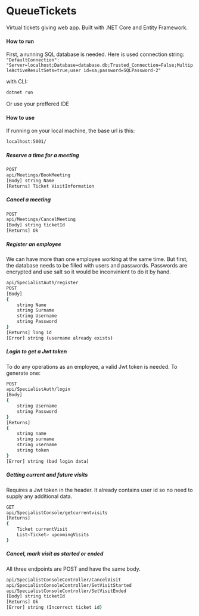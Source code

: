 # QueueTickets

Virtual tickets giving web app. Built with .NET Core and Entity Framework.

#### How to run
First, a running SQL database is needed. Here is used connection string:
``` "DefaultConnection": "Server=localhost;Database=database.db;Trusted_Connection=False;MultipleActiveResultSets=true;user id=sa;password=SQLPassword-2" ```

with CLI:
```sh
dotnet run
```
Or use your preffered IDE

#### How to use
If running on your local machine, the base url is this:
```sh
localhost:5001/
```

##### Reserve a time for a meeting
```sh
POST
api/Meetings/BookMeeting
[Body] string Name
[Returns] Ticket VisitInformation
```

##### Cancel a meeting
```sh
POST
api/Meetings/CancelMeeting
[Body] string ticketId
[Returns] Ok
```


##### Register an employee
We can have more than one employee working at the same time. But first, the database needs to be filled with users and passwords. Passwords are encrypted and use salt so it would be inconvinient to do it by hand.
```sh
api/SpecialistAuth/register
POST
[Body]
{
    string Name
    string Surname
    string Username
    string Password
}
[Returns] long id
[Error] string (username already exists)
```

##### Login to get a Jwt token
To do any operations as an employee, a valid Jwt token is needed. To generate one:
```sh
POST
api/SpecialistAuth/login
[Body]
{
    string Username
    string Password
}
[Returns]
{
    string name
    string surname
    string username
    string token
}
[Error] string (bad login data)
```

##### Getting current and future visits
Requires a Jwt token in the header. It already contains user id so no need to supply any additional data.
```sh
GET 
api/SpecialistConsole/getcurrentvisits
[Returns]
{
    Ticket currentVisit
    List<Ticket> upcomingVisits
}
```

##### Cancel, mark visit as started or ended
All three endpoints are POST and have the same body.
```sh
api/SpecialistConsoleController/CancelVisit
api/SpecialistConsoleController/SetVisitStarted
api/SpecialistConsoleController/SetVisitEnded
[Body] string ticketId
[Returns] Ok
[Error] string (Incorrect ticket id)
```
